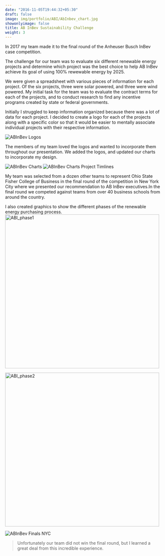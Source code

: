 ```yaml
---
date: "2016-11-05T19:44:32+05:30"
draft: false
image: img/portfolio/ABI/AbInbev_chart.jpg
showonlyimage: false
title: AB InBev Sustainability Challenge
weight: 3
---
```


In 2017 my team made it to the final round of the Anheuser Busch InBev case competition.  
<!--more-->

The challenge for our team was to evaluate six different renewable energy projects and determine which project was the best choice to help AB InBev achieve its goal of using 100% rewewable energy by 2025. 

We were given a spreadsheet with various pieces of information for each project. Of the six projects, three were solar powered, and three were wind powered. My initial task for the team was to evaluate the contract terms for each of the projects, and to conduct research to find any incentive programs created by state or federal governments. 

Initially I struggled to keep information organized because there was a lot of data for each project. I decided to create a logo for each of the projects along with a specific color so that it would be easier to mentally associate individual projects with their respective information. 

![ABInBev Logos][1]

The members of my team loved the logos and wanted to incorporate them throughout our presentation. We added the logos, and updated our charts to incorporate my design.

![ABInBev Charts][2]
![ABInBev Charts Project Timlines][4]

My team was selected from a dozen other teams to represent Ohio State Fisher College of Business in the final round of the competition in New York City where we presented our recommendation to AB InBev executives.In the final round we competed against teams from over 40 business schools from around the country. 

I also created graphics to show the different phases of the renewable energy purchasing process. 
<img src="/portfolio/3w_AB_InBev_files/abi_phase_1.PNG" alt="ABI_phase1" width="500px" height="500px"/>

<img src="/portfolio/3w_AB_InBev_files/abi_phase_2.PNG" alt="ABI_phase2" width="500px" height="500px"/>


![ABInBev Finals NYC][3]

> Unfortunately our team did not win the final round, but I learned a great deal from this incredible experience.



[1]: /img/portfolio/ABI/AbInbev_logos.JPG
[2]: /img/portfolio/ABI/AbInbev_chart.JPG
[3]: /img/portfolio/ABI/AbInbev_nyc.JPG
[4]: /img/porfolio/ABI/abinbev_timeline.PNG